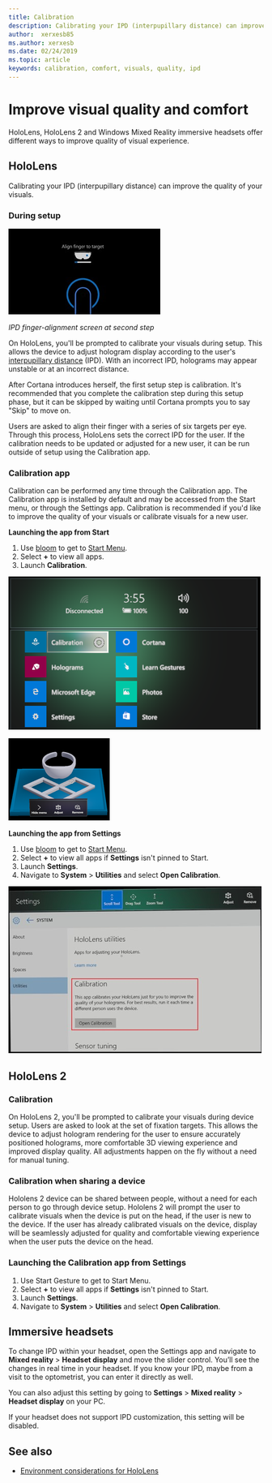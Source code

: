 ```yaml
---
title: Calibration
description: Calibrating your IPD (interpupillary distance) can improve the quality of your visuals. Both HoloLens and Windows Mixed Reality immersive headsets offer ways to customize IPD.
author:  xerxesb85
ms.author: xerxesb
ms.date: 02/24/2019
ms.topic: article
keywords: calibration, comfort, visuals, quality, ipd
---
```




# Improve visual quality and comfort
HoloLens, HoloLens 2 and Windows Mixed Reality immersive headsets offer different ways to improve quality of visual experience. 

## HoloLens

Calibrating your IPD (interpupillary distance) can improve the quality of your visuals.

### During setup

![IPD finger-alignment screen at second step](images/ipd-finger-alignment-300px.jpg)<br>

*IPD finger-alignment screen at second step*

On HoloLens, you'll be prompted to calibrate your visuals during setup. This allows the device to adjust hologram display according to the user's [interpupillary distance](https://en.wikipedia.org/wiki/Interpupillary_distance) (IPD). With an incorrect IPD, holograms may appear unstable or at an incorrect distance.

After Cortana introduces herself, the first setup step is calibration. It's recommended that you complete the calibration step during this setup phase, but it can be skipped by waiting until Cortana prompts you to say "Skip" to move on.

Users are asked to align their finger with a series of six targets per eye. Through this process, HoloLens sets the correct IPD for the user. If the calibration needs to be updated or adjusted for a new user, it can be run outside of setup using the Calibration app.

### Calibration app

Calibration can be performed any time through the Calibration app. The Calibration app is installed by default and may be accessed from the Start menu, or through the Settings app. Calibration is recommended if you'd like to improve the quality of your visuals or calibrate visuals for a new user.

**Launching the app from Start**
1. Use [bloom](gestures.md#bloom) to get to [Start Menu](navigating-the-windows-mixed-reality-home.md#start-menu).
2. Select **+** to view all apps.
3. Launch **Calibration**.

![Accessing the calibration app from the shell](images/calibration-shell.png)

![The calibration app displayed as a Live Cube after being launched](images/calibration-livecube-200px.png)

**Launching the app from Settings**
1. Use [bloom](gestures.md#bloom) to get to [Start Menu](navigating-the-windows-mixed-reality-home.md#start-menu).
2. Select **+** to view all apps if **Settings** isn't pinned to Start.
3. Launch **Settings**.
4. Navigate to **System** > **Utilities** and select **Open Calibration**.

![Launching the calibration app from the settings app](images/calibration-settings-500px.jpg)

## HoloLens 2

### Calibration 

On HoloLens 2, you'll be prompted to calibrate your visuals during device setup. Users are asked to look at the set of fixation targets. This allows the device to adjust hologram rendering for the user to ensure accurately positioned holograms, more comfortable 3D viewing experience and improved display quality. All adjustments happen on the fly without a need for manual tuning. 

### Calibration when sharing a device 

Hololens 2 device can be shared between people, without a need for each person to go through device setup. Hololens 2 will prompt the user to calibrate visuals when the device is put on the head, if the user is new to the device. If the user has already calibrated visuals on the device, display will be seamlessly adjusted for quality and comfortable viewing experience when the user puts the device on the head.  

### Launching the Calibration app from Settings
1. Use Start Gesture to get to Start Menu.
2. Select **+** to view all apps if **Settings** isn't pinned to Start.
3. Launch **Settings**.
4. Navigate to **System** > **Utilities** and select **Open Calibration**.

## Immersive headsets

To change IPD within your headset, open the Settings app and navigate to **Mixed reality** > **Headset display** and move the slider control. You’ll see the changes in real time in your headset. If you know your IPD, maybe from a visit to the optometrist, you can enter it directly as well.

You can also adjust this setting by going to **Settings** > **Mixed reality** > **Headset display** on your PC.

If your headset does not support IPD customization, this setting will be disabled.

## See also
* [Environment considerations for HoloLens](environment-considerations-for-hololens.md)
